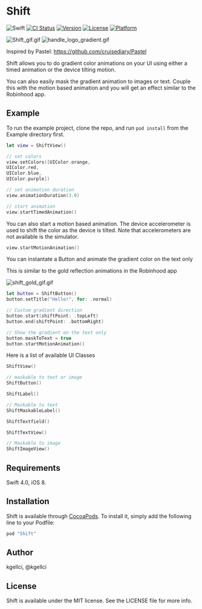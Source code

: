 # Shift

![Swift](https://img.shields.io/badge/Swift-4.0-orange.svg)
[![CI Status](https://img.shields.io/travis/kgellci/Shift.svg?style=flat)](https://travis-ci.org/kgellci/Shift)
[![Version](https://img.shields.io/cocoapods/v/Shift.svg?style=flat)](https://cocoapods.org/pods/Shift)
[![License](https://img.shields.io/cocoapods/l/Shift.svg?style=flat)](https://cocoapods.org/pods/Shift)
[![Platform](https://img.shields.io/cocoapods/p/Shift.svg?style=flat)](https://cocoapods.org/pods/Shift)

![Shift_gif.gif](README/Shift_gif.gif)
![handle_logo_gradient.gif](README/handle_logo_gradient.gif)

Inspired by Pastel: https://github.com/cruisediary/Pastel

Shift allows you to do gradient color animations on your UI using either a timed animation or the device tilting motion.

You can also easily mask the gradient animation to images or text.  Couple this with the motion based animation and 
you will get an effect similar to the Robinhood app.

## Example

To run the example project, clone the repo, and run `pod install` from the Example directory first.

```swift
let view = ShiftView()

// set colors
view.setColors([UIColor.orange,
UIColor.red,
UIColor.blue,
UIColor.purple])

// set animation duration
view.animationDuration(3.0)

// start animation
view.startTimedAnimation()

```

You can also start a motion based animation. The device accelerometer is used to shift the color as the device is tilted.
Note that accelerometers are not available is the simulator.

```swift
view.startMotionAnimation()
```

You can instantate a Button and animate the gradient color on the text only

This is similar to the gold reflection animations in the Robinhood app

![shift_gold_gif.gif](README/shift_gold_gif.gif)

```swift
let button = ShiftButton()
button.setTitle("Hello!", for: .normal)

// Custom gradient direction
button.start(shiftPoint: .topLeft)
button.end(shiftPoint: .bottomRight)

// Show the gradient on the text only
button.maskToText = true
button.startMotionAnimation()
```
Here is a list of available UI Classes

```swift
ShiftView()

// maskable to text or image
ShiftButton()

ShiftLabel()

// Maskable to text
ShiftMaskableLabel()

ShiftTextfield()

ShiftTextView()

// Maskable to image
ShiftImageView()
```

## Requirements

Swift 4.0, iOS 8.

## Installation

Shift is available through [CocoaPods](http://cocoapods.org). To install
it, simply add the following line to your Podfile:

```ruby
pod "Shift"
```

## Author

kgellci, @kgellci

## License

Shift is available under the MIT license. See the LICENSE file for more info.
